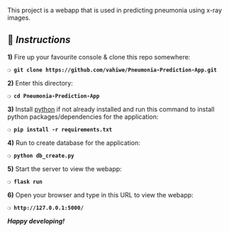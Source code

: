 This project is a webapp that is used in predicting pneumonia using x-ray images. 

## :page_with_curl:  _Instructions_

**1)** Fire up your favourite console & clone this repo somewhere:

__`❍ git clone https://github.com/vahiwe/Pneumonia-Prediction-App.git`__

**2)** Enter this directory:

__`❍ cd Pneumonia-Prediction-App`__

**3)** Install [python](https://www.python.org/) if not already installed and run this command to install python packages/dependencies for the application:

__`❍ pip install -r requirements.txt `__

**4)** Run to create database for the application:

__`❍ python db_create.py`__

**5)** Start the server to view the webapp:

__`❍ flask run `__

**6)** Open your browser and type in this URL to view the webapp:

__`❍ http://127.0.0.1:5000/`__

__*Happy developing!*__

